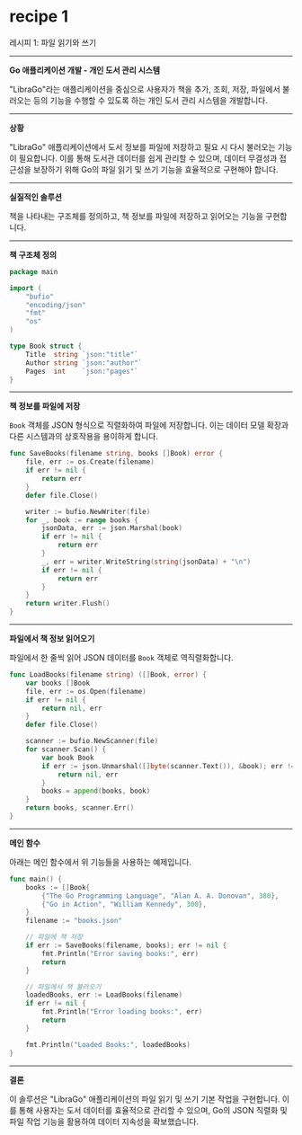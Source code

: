 # recipe 1

레시피 1: 파일 읽기와 쓰기

---

**Go 애플리케이션 개발 - 개인 도서 관리 시스템**

"LibraGo"라는 애플리케이션을 중심으로 사용자가 책을 추가, 조회, 저장, 파일에서 불러오는 등의 기능을 수행할 수 있도록 하는 개인 도서 관리 시스템을 개발합니다.

---

**상황**

"LibraGo" 애플리케이션에서 도서 정보를 파일에 저장하고 필요 시 다시 불러오는 기능이 필요합니다. 이를 통해 도서관 데이터를 쉽게 관리할 수 있으며, 데이터 무결성과 접근성을 보장하기 위해 Go의 파일 읽기 및 쓰기 기능을 효율적으로 구현해야 합니다.

---

**실질적인 솔루션**

책을 나타내는 구조체를 정의하고, 책 정보를 파일에 저장하고 읽어오는 기능을 구현합니다.

---

**책 구조체 정의**

```go
package main

import (
	"bufio"
	"encoding/json"
	"fmt"
	"os"
)

type Book struct {
	Title  string `json:"title"`
	Author string `json:"author"`
	Pages  int    `json:"pages"`
}
```

---

**책 정보를 파일에 저장**

`Book` 객체를 JSON 형식으로 직렬화하여 파일에 저장합니다. 이는 데이터 모델 확장과 다른 시스템과의 상호작용을 용이하게 합니다.

```go
func SaveBooks(filename string, books []Book) error {
	file, err := os.Create(filename)
	if err != nil {
		return err
	}
	defer file.Close()

	writer := bufio.NewWriter(file)
	for _, book := range books {
		jsonData, err := json.Marshal(book)
		if err != nil {
			return err
		}
		_, err = writer.WriteString(string(jsonData) + "\n")
		if err != nil {
			return err
		}
	}
	return writer.Flush()
}
```

---

**파일에서 책 정보 읽어오기**

파일에서 한 줄씩 읽어 JSON 데이터를 `Book` 객체로 역직렬화합니다.

```go
func LoadBooks(filename string) ([]Book, error) {
	var books []Book
	file, err := os.Open(filename)
	if err != nil {
		return nil, err
	}
	defer file.Close()

	scanner := bufio.NewScanner(file)
	for scanner.Scan() {
		var book Book
		if err := json.Unmarshal([]byte(scanner.Text()), &book); err != nil {
			return nil, err
		}
		books = append(books, book)
	}
	return books, scanner.Err()
}
```

---

**메인 함수**

아래는 메인 함수에서 위 기능들을 사용하는 예제입니다.

```go
func main() {
	books := []Book{
		{"The Go Programming Language", "Alan A. A. Donovan", 380},
		{"Go in Action", "William Kennedy", 300},
	}
	filename := "books.json"

	// 파일에 책 저장
	if err := SaveBooks(filename, books); err != nil {
		fmt.Println("Error saving books:", err)
		return
	}

	// 파일에서 책 불러오기
	loadedBooks, err := LoadBooks(filename)
	if err != nil {
		fmt.Println("Error loading books:", err)
		return
	}

	fmt.Println("Loaded Books:", loadedBooks)
}
```

---

**결론**

이 솔루션은 "LibraGo" 애플리케이션의 파일 읽기 및 쓰기 기본 작업을 구현합니다. 이를 통해 사용자는 도서 데이터를 효율적으로 관리할 수 있으며, Go의 JSON 직렬화 및 파일 작업 기능을 활용하여 데이터 지속성을 확보했습니다.